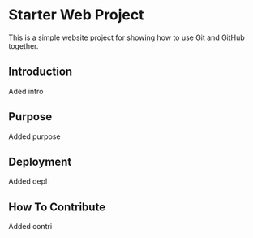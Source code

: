 # Starter Web Project

This is a simple website project for showing how to use Git 
and GitHub together.

## Introduction

Aded intro

## Purpose

Added purpose

## Deployment
Added depl

## How To Contribute
Added contri